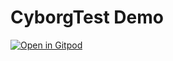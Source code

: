 # CyborgTest Demo

[![Open in Gitpod](https://gitpod.io/button/open-in-gitpod.svg)](https://gitpod.io/#https://github.com/soloviovmax/cyborgtests-demo)
